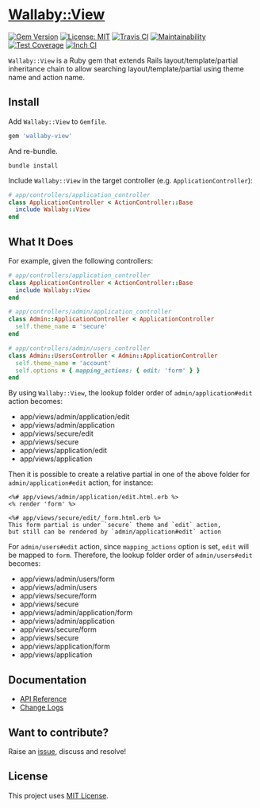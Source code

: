 # [Wallaby::View](https://github.com/wallaby-rails/wallaby-view)

[![Gem Version](https://badge.fury.io/rb/wallaby-view.svg)](https://badge.fury.io/rb/wallaby-view)
[![License: MIT](https://img.shields.io/badge/License-MIT-yellow.svg)](https://opensource.org/licenses/MIT)
[![Travis CI](https://travis-ci.com/wallaby-rails/wallaby-view.svg?branch=master)](https://travis-ci.com/wallaby-rails/wallaby-view)
[![Maintainability](https://api.codeclimate.com/v1/badges/d3e924dd70cc12562eab/maintainability)](https://codeclimate.com/github/wallaby-rails/wallaby-view/maintainability)
[![Test Coverage](https://api.codeclimate.com/v1/badges/d3e924dd70cc12562eab/test_coverage)](https://codeclimate.com/github/wallaby-rails/wallaby-view/test_coverage)
[![Inch CI](https://inch-ci.org/github/wallaby-rails/wallaby-view.svg?branch=master)](https://inch-ci.org/github/wallaby-rails/wallaby-view)

`Wallaby::View` is a Ruby gem that extends Rails layout/template/partial inheritance chain to allow searching layout/template/partial using theme name and action name.

## Install

Add `Wallaby::View` to `Gemfile`.

```ruby
gem 'wallaby-view'
```

And re-bundle.

```shell
bundle install
```

Include `Wallaby::View` in the target controller (e.g. `ApplicationController`):

```ruby
# app/controllers/application_controller
class ApplicationController < ActionController::Base
  include Wallaby::View
end
```

## What It Does

For example, given the following controllers:

```ruby
# app/controllers/application_controller
class ApplicationController < ActionController::Base
  include Wallaby::View
end

# app/controllers/admin/application_controller
class Admin::ApplicationController < ApplicationController
  self.theme_name = 'secure'
end

# app/controllers/admin/users_controller
class Admin::UsersController < Admin::ApplicationController
  self.theme_name = 'account'
  self.options = { mapping_actions: { edit: 'form' } }
end
```

By using `Wallaby::View`, the lookup folder order of `admin/application#edit` action becomes:

- app/views/admin/application/edit
- app/views/admin/application
- app/views/secure/edit
- app/views/secure
- app/views/application/edit
- app/views/application

Then it is possible to create a relative partial in one of the above folder for `admin/application#edit` action, for instance:

```erb
<%# app/views/admin/application/edit.html.erb %>
<% render 'form' %>

<%# app/views/secure/edit/_form.html.erb %>
This form partial is under `secure` theme and `edit` action,
but still can be rendered by `admin/application#edit` action
```

For `admin/users#edit` action, since `mapping_actions` option is set, `edit` will be mapped to `form`.
Therefore, the lookup folder order of `admin/users#edit` becomes:

- app/views/admin/users/form
- app/views/admin/users
- app/views/secure/form
- app/views/secure
- app/views/admin/application/form
- app/views/admin/application
- app/views/secure/form
- app/views/secure
- app/views/application/form
- app/views/application

## Documentation

- [API Reference](https://www.rubydoc.info/gems/wallaby-view)
- [Change Logs](https://github.com/wallaby-rails/wallaby-view/blob/master/CHANGELOG.md)

## Want to contribute?

Raise an [issue](https://github.com/wallaby-rails/wallaby-view/issues/new), discuss and resolve!

## License

This project uses [MIT License](https://github.com/wallaby-rails/wallaby-view/blob/master/LICENSE).
